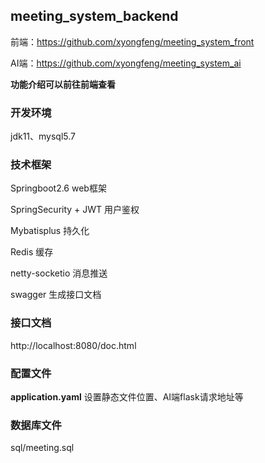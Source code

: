 ## meeting_system_backend

前端：https://github.com/xyongfeng/meeting_system_front

AI端：https://github.com/xyongfeng/meeting_system_ai

**功能介绍可以前往前端查看**

### 开发环境

jdk11、mysql5.7

### 技术框架

Springboot2.6	web框架

SpringSecurity + JWT	用户鉴权

Mybatisplus	持久化

Redis 缓存

netty-socketio	消息推送

swagger	生成接口文档

### 接口文档

http://localhost:8080/doc.html

### 配置文件

**application.yaml**	设置静态文件位置、AI端flask请求地址等

### 数据库文件

sql/meeting.sql   
